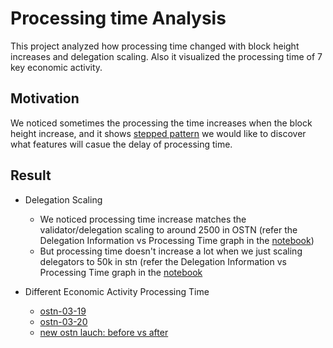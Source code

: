 # Processing time Analysis
This project analyzed how processing time changed with block height increases and delegation scaling. Also it visualized the processing time of 7 key economic activity.   

## Motivation
We noticed sometimes the processing the time increases when the block height increase, and it shows [stepped pattern](https://harmony-one.github.io/harmony-log-analysis/graphs/processing_time/OSTN_03_04/block_height/2_processing_time_vs_block_height.html) we would like to discover what features will casue the delay of processing time.

## Result
- Delegation Scaling
	- We noticed processing time increase matches the validator/delegation scaling to around 2500 in OSTN (refer the Delegation Information vs Processing Time graph in the [notebook](https://harmony-one.github.io/harmony-log-analysis/notebooks/processing_time/OSTN_03_15_processing_time_vs_delegations.html))
	- But processing time doesn't increase a lot when we just scaling delegators to 50k in stn (refer the Delegation Information vs Processing Time graph in the [notebook](https://harmony-one.github.io/harmony-log-analysis/notebooks/processing_time/stress_test_03_14_processing_time_vs_delegations.html)
 
- Different Economic Activity Processing Time
	- [ostn-03-19](https://harmony-one.github.io/harmony-log-analysis/notebooks/processing_time/ostn_03_19_processing_time.html)
	- [ostn-03-20](https://harmony-one.github.io/harmony-log-analysis/notebooks/processing_time/ostn_03_20_processing_time_comparison.html)
	- [new ostn lauch: before vs after](https://harmony-one.github.io/harmony-log-analysis/notebooks/processing_time/ostn_03_20_processing_time_comparison.html) 
